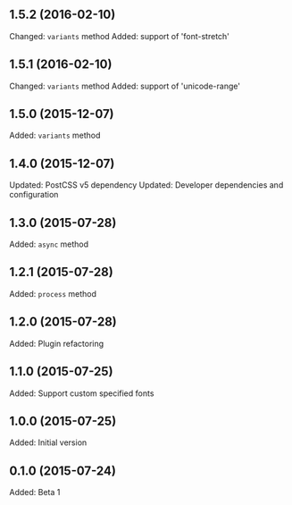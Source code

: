 ## 1.5.2 (2016-02-10)

Changed: `variants` method
Added: support of 'font-stretch'

## 1.5.1 (2016-02-10)

Changed: `variants` method
Added: support of 'unicode-range'

## 1.5.0 (2015-12-07)

Added: `variants` method

## 1.4.0 (2015-12-07)

Updated: PostCSS v5 dependency
Updated: Developer dependencies and configuration

## 1.3.0 (2015-07-28)

Added: `async` method

## 1.2.1 (2015-07-28)

Added: `process` method

## 1.2.0 (2015-07-28)

Added: Plugin refactoring

## 1.1.0 (2015-07-25)

Added: Support custom specified fonts

## 1.0.0 (2015-07-25)

Added: Initial version

## 0.1.0 (2015-07-24)

Added: Beta 1
